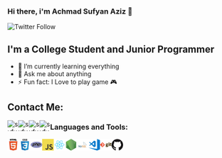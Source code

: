 ### Hi there, i'm Achmad Sufyan Aziz 👋

![Twitter Follow](https://img.shields.io/twitter/follow/_sufyanAziz?color=%231DA1F2&logo=Twitter&style=for-the-badge)

## I'm a College Student and Junior Programmer

<!-- - 🔭 I’m currently working on ... -->

- 🌱 I’m currently learning everything
- 💬 Ask me about anything
- ⚡ Fun fact: I Love to play game 🎮

## Contact Me:

[<img align="left" height="24" width="24" alt="sufyanaziz | Instagram" src="https://cdn.jsdelivr.net/npm/simple-icons@v3/icons/instagram.svg" />](https://www.instagram.com/ahmadsufyan_/)
[<img align="left" height="24" width="24" alt="sufyanaziz | Facebook" src="https://cdn.jsdelivr.net/npm/simple-icons@v3/icons/facebook.svg" />](https://www.facebook.com/ahmad.s.aziz.1)
[<img align="left" height="24" width="24" alt="sufyanaziz | Twitter" src="https://cdn.jsdelivr.net/npm/simple-icons@v3/icons/twitter.svg" />](https://twitter.com/_sufyanAziz)
[<img align="left" height="24" width="24" alt="sufyanaziz | linkedin" src="https://cdn.jsdelivr.net/npm/simple-icons@v3/icons/linkedin.svg" />](https://www.linkedin.com/in/achmad-sufyan-b63603185/)

### Languages and Tools:

<img align="left" alt="HTML5" width="26px" src="https://raw.githubusercontent.com/github/explore/80688e429a7d4ef2fca1e82350fe8e3517d3494d/topics/html/html.png" />
<img align="left" alt="CSS3" width="26px" src="https://raw.githubusercontent.com/github/explore/80688e429a7d4ef2fca1e82350fe8e3517d3494d/topics/css/css.png" />
<img align="left" alt="CSS3" width="26px" src="https://raw.githubusercontent.com/github/explore/80688e429a7d4ef2fca1e82350fe8e3517d3494d/topics/php/php.png" />
<img align="left" alt="JavaScript" width="26px" src="https://raw.githubusercontent.com/github/explore/80688e429a7d4ef2fca1e82350fe8e3517d3494d/topics/javascript/javascript.png" />
<img align="left" alt="React" width="26px" src="https://raw.githubusercontent.com/github/explore/80688e429a7d4ef2fca1e82350fe8e3517d3494d/topics/react/react.png" />
<img align="left" alt="React" width="26px" src="https://raw.githubusercontent.com/github/explore/80688e429a7d4ef2fca1e82350fe8e3517d3494d/topics/nodejs/nodejs.png" />
<img align="left" alt="MySQL" width="26px" src="https://raw.githubusercontent.com/github/explore/80688e429a7d4ef2fca1e82350fe8e3517d3494d/topics/mysql/mysql.png" />
<img align="left" alt="Visual Studio Code" width="26px" src="https://raw.githubusercontent.com/github/explore/80688e429a7d4ef2fca1e82350fe8e3517d3494d/topics/visual-studio-code/visual-studio-code.png" />
<img align="left" alt="React" width="26px" src="https://raw.githubusercontent.com/github/explore/80688e429a7d4ef2fca1e82350fe8e3517d3494d/topics/git/git.png" />
<img align="left" alt="GitHub" width="26px" src="https://raw.githubusercontent.com/github/explore/78df643247d429f6cc873026c0622819ad797942/topics/github/github.png" />
